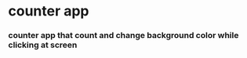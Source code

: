 <h1>counter app</h1>
<h3>counter app that count and change background color while clicking at screen</h3>
